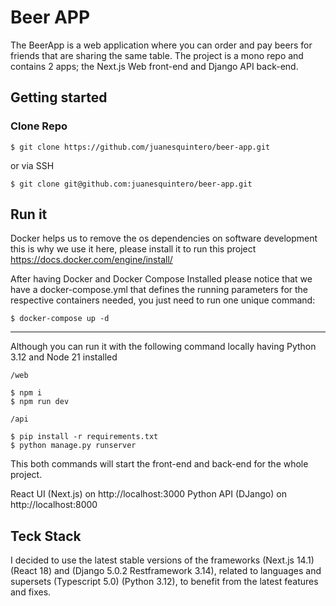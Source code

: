 # Beer APP

The BeerApp is a web application where you can order and pay beers for friends that are sharing the same table.
The project is a mono repo and contains 2 apps; the Next.js Web front-end and Django API back-end.

## Getting started


### Clone Repo
```
$ git clone https://github.com/juanesquintero/beer-app.git
```
or via SSH
```
$ git clone git@github.com:juanesquintero/beer-app.git
```


## Run it

Docker helps us to remove the os dependencies on software development this is why we use it here, please install it to run this project https://docs.docker.com/engine/install/

After having Docker and Docker Compose Installed please notice that we have a docker-compose.yml that defines the running parameters for the respective containers needed, you just need to run one unique command:

```
$ docker-compose up -d
````

---

Although you can run it with the following command locally having Python 3.12 and Node 21 installed

`/web`
```
$ npm i
$ npm run dev
````

`/api`
```
$ pip install -r requirements.txt
$ python manage.py runserver
````


This both commands will start the front-end and back-end for the whole project.

React UI (Next.js) on http://localhost:3000
Python API (DJango) on http://localhost:8000



## Teck Stack

I decided to use the latest stable versions of the frameworks (Next.js 14.1) (React 18) and (Django 5.0.2
Restframework 3.14), related to languages and supersets (Typescript 5.0) (Python 3.12), to benefit from the latest features and fixes.

